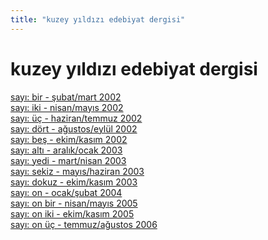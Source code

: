 ```yaml
---
title: "kuzey yıldızı edebiyat dergisi"
---
```


# kuzey yıldızı edebiyat dergisi

[sayı: bir - şubat/mart 2002](/dergi/1)\
[sayı: iki - nisan/mayıs 2002](/dergi/2)\
[sayı: üç - haziran/temmuz 2002](/dergi/3)\
[sayı: dört - ağustos/eylül 2002](/dergi/4)\
[sayı: beş - ekim/kasım 2002](/dergi/5)\
[sayı: altı - aralık/ocak 2003](/dergi/6)\
[sayı: yedi - mart/nisan 2003](/dergi/7)\
[sayı: sekiz - mayıs/haziran 2003](/dergi/8)\
[sayı: dokuz - ekim/kasım 2003](/dergi/9)\
[sayı: on - ocak/şubat 2004](/dergi/10)\
[sayı: on bir - nisan/mayıs 2005](/dergi/11)\
[sayı: on iki - ekim/kasım 2005](/dergi/12)\
[sayı: on üç - temmuz/ağustos 2006](/dergi/13)

